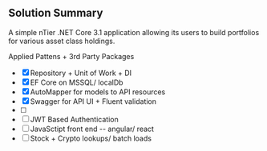 ## Solution Summary
A simple nTier .NET Core 3.1 application allowing its users to build portfolios for various asset class holdings.

Applied Pattens + 3rd Party Packages 
- [x] Repository + Unit of Work + DI
- [x] EF Core on MSSQL/ localDb
- [x] AutoMapper for models to API resources
- [x] Swagger for API UI + Fluent validation
- [ ] 
- [ ] JWT Based Authentication
- [ ] JavaSctipt front end -- angular/ react
- [ ] Stock + Crypto lookups/ batch loads